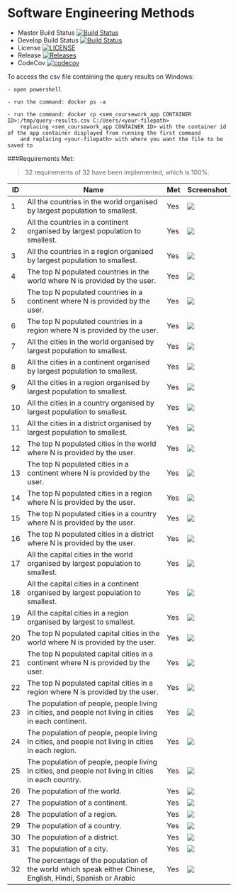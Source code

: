 # Software Engineering Methods

- Master Build Status [![Build Status](https://travis-ci.com/EwanJRobertson/sem_coursework.svg?branch=main)](https://travis-ci.com/EwanJRobertson/sem_coursework)
- Develop Build Status [![Build Status](https://travis-ci.org/EwanJRobertson/sem_coursework.svg?branch=develop)](https://travis-ci.org/EwanJRobertson/sem_coursework)
- License [![LICENSE](https://img.shields.io/github/license/EwanJRobertson/sem_coursework.svg?style=flat-square)](https://github.com/EwanJRobertson/sem_coursework/blob/master/LICENSE)
- Release [![Releases](https://img.shields.io/github/release/EwanJRobertson/sem_coursework/all.svg?style=flat-square)](https://github.com/EwanJRobertson/sem_coursework/releases)
- CodeCov [![codecov](https://codecov.io/gh/EwanJRobertson/sem_coursework/branch/main/graph/badge.svg?token=t6aek89no2)](https://codecov.io/gh/EwanJRobertson/sem_coursework)



To access the csv file containing the query results on Windows:

    - open powershell

    - run the command: docker ps -a

    - run the command: docker cp <sem_coursework_app CONTAINER ID>:/tmp/query-results.csv C:/Users/<your-filepath>
        replacing <sem_coursework_app CONTAINER ID> with the container id of the app container displayed from running the first command 
        and replacing <your-filepath> with where you want the file to be saved to


###Requirements Met:
> 32 requirements of 32 have been implemented, which is 100%.

| ID    | Name | Met  | Screenshot |
|-------|------|------|------------|
| 1     | All the countries in the world organised by largest population to smallest. | Yes | ![](query-results-img/1.png?raw=true) |
| 2     | All the countries in a continent organised by largest population to smallest. | Yes |  ![](query-results-img/2.png?raw=true) |
| 3     | All the countries in a region organised by largest population to smallest. | Yes | ![](query-results-img/3.png?raw=true) |
| 4     | The top N populated countries in the world where N is provided by the user. | Yes | ![](query-results-img/4.png?raw=true) |
| 5     | The top N populated countries in a continent where N is provided by the user. | Yes |  ![](query-results-img/5.png?raw=true) |
| 6     | The top N populated countries in a region where N is provided by the user. | Yes | ![](query-results-img/6.png?raw=true) |
| 7     | All the cities in the world organised by largest population to smallest.| Yes | ![](query-results-img/7.png?raw=true) |
| 8     | All the cities in a continent organised by largest population to smallest. | Yes |  ![](query-results-img/8.png?raw=true) |
| 9     | All the cities in a region organised by largest population to smallest. | Yes | ![](query-results-img/9.png?raw=true) |
| 10    | All the cities in a country organised by largest population to smallest. | Yes | ![](query-results-img/10.png?raw=true) |
| 11    | All the cities in a district organised by largest population to smallest. | Yes |  ![](query-results-img/11.png?raw=true) |
| 12    | The top N populated cities in the world where N is provided by the user. | Yes | ![](query-results-img/12.png?raw=true) |
| 13    | The top N populated cities in a continent where N is provided by the user. | Yes |  ![](query-results-img/13.png?raw=true) |
| 14    | The top N populated cities in a region where N is provided by the user. | Yes | ![](query-results-img/14.png?raw=true) |
| 15    | The top N populated cities in a country where N is provided by the user. | Yes | ![](query-results-img/15.png?raw=true) |
| 16    | The top N populated cities in a district where N is provided by the user. | Yes |  ![](query-results-img/16.png?raw=true) |
| 17    | All the capital cities in the world organised by largest population to smallest. | Yes | ![](query-results-img/17.png?raw=true) |
| 18    | All the capital cities in a continent organised by largest population to smallest. | Yes | ![](query-results-img/18.png?raw=true) |
| 19    | All the capital cities in a region organised by largest to smallest. | Yes | ![](query-results-img/19.png?raw=true)  |
| 20    | The top N populated capital cities in the world where N is provided by the user. | Yes | ![](query-results-img/20.png?raw=true) |
| 21    | The top N populated capital cities in a continent where N is provided by the user. | Yes | ![](query-results-img/21.png?raw=true) |
| 22    | The top N populated capital cities in a region where N is provided by the user. | Yes |  ![](query-results-img/22.png?raw=true) |
| 23    | The population of people, people living in cities, and people not living in cities in each continent. | Yes | ![](query-results-img/23.png?raw=true) |
| 24    | The population of people, people living in cities, and people not living in cities in each region. | Yes | ![](query-results-img/24.png?raw=true) |
| 25    | The population of people, people living in cities, and people not living in cities in each country. | Yes |  ![](query-results-img/25.png?raw=true) |
| 26    | The population of the world.| Yes | ![](query-results-img/26.png?raw=true) |
| 27    | The population of a continent. | Yes | ![](query-results-img/27.png?raw=true) |
| 28    | The population of a region. | Yes | ![](query-results-img/28.png?raw=true)  |
| 29    | The population of a country. | Yes | ![](query-results-img/29.png?raw=true) |
| 30    | The population of a district. | Yes | ![](query-results-img/30.png?raw=true) |
| 31    | The population of a city. | Yes |  ![](query-results-img/31.png?raw=true) |
| 32    | The percentage of the population of the world which speak either Chinese, English, Hindi, Spanish or Arabic | Yes |  ![](query-results-img/32.png?raw=true) |

